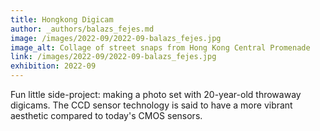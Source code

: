 ```yaml
---
title: Hongkong Digicam 
author: _authors/balazs_fejes.md
image: /images/2022-09/2022-09-balazs_fejes.jpg
image_alt: Collage of street snaps from Hong Kong Central Promenade
link: /images/2022-09/2022-09-balazs_fejes.jpg
exhibition: 2022-09
---
```


Fun little side-project: making a photo set with 20-year-old throwaway digicams. The CCD sensor technology is said to have a more vibrant aesthetic compared to today's CMOS sensors.